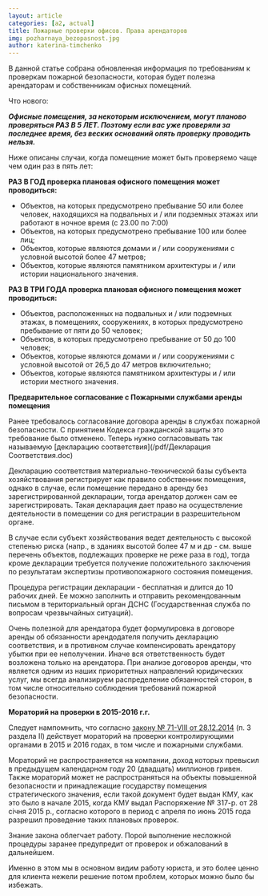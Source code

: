 ```yaml
---
layout: article
categories: [a2, actual]
title: Пожарные проверки офисов. Права арендаторов
img: pozharnaya_bezopasnost.jpg
author: katerina-timchenko
---
```

В данной статье собрана обновленная информация по требованиям к проверкам пожарной безопасности, которая будет полезна 
арендаторам и собственникам офисных помещений.

Что нового:

***Офисные помещения, за некоторым исключением, могут планово проверяться РАЗ В 5 ЛЕТ. Поэтому если вас уже проверяли за 
последнее время, без веских оснований опять проверку проводить нельзя.***

Ниже описаны случаи, когда помещение может быть проверяемо чаще чем один раз в пять лет:

**РАЗ В ГОД проверка плановая офисного помещения может проводиться:**

* Объектов, на которых предусмотрено пребывание 50 или более человек, находящихся на подвальных и / или подземных этажах или 
работают в ночное время (с 23.00 по 7:00)
* Объектов, на которых предусмотрено пребывание 100 или более лиц;
* Объектов, которые являются домами и / или сооружениями с условной высотой более 47 метров;
* Объектов, которые являются памятником архитектуры и / или истории национального значения.

**РАЗ В ТРИ ГОДА проверка плановая офисного помещения может проводиться:** 

* Объектов, расположенных на подвальных и / или подземных этажах, в помещениях, сооружениях, в которых предусмотрено 
пребывание от пяти до 50 человек;
* Объектов, в которых предусмотрено пребывание от 50 до 100 человек;
* Объектов, которые являются домами и / или сооружениями с условной высотой от 26,5 до 47 метров включительно;
* Объектов, которые являются памятником архитектуры и / или истории местного значения.

**Предварительное согласование  с Пожарными службами аренды помещения**

Ранее требовалось согласование договора аренды в службах пожарной безопасности. С принятием Кодекса гражданской защиты это 
требование было отменено. Теперь нужно согласовывать так называемую  [декларацию соответствия](/pdf/Декларация Соответствия.doc)

Декларацию соответствия материально-технической базы субъекта хозяйствования регистрирует как правило собственник помещения, 
однако в случае, если помещение передано в аренду без зарегистрированной декларации, тогда арендатор должен сам ее 
зарегистрировать. Такая декларация дает право на осуществление деятельности в помещении со дня регистрации в разрешительном 
органе.

В случае если субъект хозяйствования ведет деятельность с высокой степенью риска (напр., в зданиях высотой более 47 м и 
др - см. выше перечень объектов, подлежащих проверке не реже раза в год), тогда кроме декларации требуется получение 
положительного заключения по результатам экспертизы противопожарного состояния помещения.

Процедура регистрации декларации - бесплатная и длится до 10 рабочих дней. Ее можно заполнить и отправить рекомендованным 
письмом в териториальный орган ДСНС (Государственная служба по вопросам чрезвычайных ситуаций).

Очень полезной для арендатора будет формулировка в договоре аренды об обязанности арендодателя получить декларацию 
соответствия, и в противном случае компенсировать арендатору убытки при ее неполучении. Иначе вся ответственность будет 
возложена только на арендатора. При анализе договоров аренды, что является одним из наших приоритетных направлений 
юридических услуг, мы всегда анализируем распределение обязанностей сторон, в том числе относительно соблюдения требований 
пожарной безопасности.

**Мораторий на проверки в 2015-2016 г.г.**

Следует нампомнить, что согласно [закону № 71-VIII от 28.12.2014](http://zakon1.rada.gov.ua/laws/show/71-19/page13) (п. 3 раздела II) действует мораторий на проверки контролирующими органами в 2015 и 2016 годах, в том числе и пожарными службами.

Мораторий не распространяется на компании, доход которых превысил в предыдущем календарном году 20 (двадцать) миллионов гривен. Также мораторий может не распространяться на объекты повышенной безопасности и принадлежащие государству помещения стратегического значения, если такой документ будет выдан КМУ, как это было в начале 2015, когда КМУ выдал Распоряжение  № 317-р. от 28 січня 2015 р., согласно которого в период с апреля по июнь 2015 года разрешил проведение таких плановых проверок.

Знание закона облегчает работу. Порой выполнение несложной процедуры заранее предупредит от проверок и обжалований в дальнейшем. 

Именно в этом мы в основном видим работу юриста, и это более ценно для клиента нежели решение потом проблем, которых можно 
было бы избежать.
